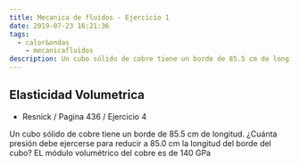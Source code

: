 ```yaml
---
title: Mecanica de fluidos - Ejercicio 1
date: 2019-07-23 16:21:36
tags:
  - calor&ondas
	- mecanicafluidos
description: Un cubo sólido de cobre tiene un borde de 85.5 cm de longitud. ¿Cuánta presión debe ejercerse para reducir a 85.0 cm la longitud del borde del cubo? EL módulo volumétrico del cobre es de 140 GPa
---
```


## Elasticidad Volumetrica
-	Resnick / Pagina 436 / Ejercicio 4

Un cubo sólido de cobre tiene un borde de 85.5 cm de longitud. ¿Cuánta presión debe ejercerse para reducir a 85.0 cm la longitud del borde del cubo? EL módulo volumétrico del cobre es de 140 GPa

<amp-image-lightbox id="imgsolution" layout="nodisplay" ></amp-image-lightbox>
<div class="img--container">
<amp-img 
	on="tap:imgsolution"
	alt="Solución"
	role="button"
	tabindex="0"
	src="/img/calor&ondas/mecanicafluidos/calor_taller_1_1.jpg"
	layout="responsive"
	width="40"
	height="60"
	sizes="(min-width: 768px) 50vw, 90vw">
</amp-img>
</div>